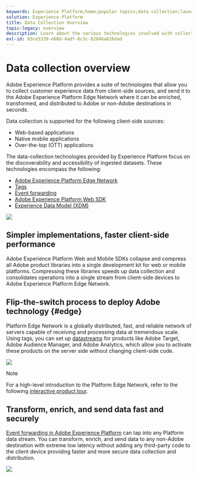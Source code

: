 ```yaml
---
keywords: Experience Platform;home;popular topics;data collection;launch;web sdk
solution: Experience Platform
title: Data Collection Overview
topic-legacy: overview
description: Learn about the various technologies involved with collect data on customer experiences in Adobe Experience Platform.
exl-id: 03ce5339-e68d-4adf-8c3c-82846a626dad
---
```

# Data collection overview

Adobe Experience Platform provides a suite of technologies that allow you to collect customer experience data from client-side sources, and send it to the Adobe Experience Platform Edge Network where it can be enriched, transformed, and distributed to Adobe or non-Adobe destinations in seconds.

Data collection is supported for the following client-side sources:

* Web-based applications
* Native mobile applications
* Over-the-top (OTT) applications

The data-collection technologies provided by Experience Platform focus on the discoverability and accessibility of ingested datasets. These technologies encompass the following:

* [Adobe Experience Platform Edge Network](https://experienceleague.adobe.com/docs/web-sdk-learn/tutorials/introduction-to-web-sdk-and-edge-network.html)
* [Tags](../tags/home.md)
* [Event forwarding](../tags/ui/event-forwarding/overview.md)
* [Adobe Experience Platform Web SDK](../edge/home.md)
* [Experience Data Model (XDM)](../xdm/home.md) 

![](./images/Collection.png)

## Simpler implementations, faster client-side performance

Adobe Experience Platform Web and Mobile SDKs collapse and compress all Adobe product libraries into a single development kit for web or mobile platforms. Compressing these libraries speeds up data collection and consolidates operations into a single stream from client-side devices to Adobe Experience Platform Edge Network.

## Flip-the-switch process to deploy Adobe technology {#edge}

Platform Edge Network is a globally distributed, fast, and reliable network of servers capable of receiving and processing data at tremendous scale. Using tags, you can set up [datastreams](../edge/fundamentals/datastreams.md) for products like Adobe Target, Adobe Audience Manager, and Adobe Analytics, which allow you to activate these products on the server side without changing client-side code. 

![](./images/deploy.png)

>[!NOTE]
>
>For a high-level introduction to the Platform Edge Network, refer to the following [interactive product tour](https://adobe-ideacloud.forgedx.com/adobe-adobe-edge-collection/adobe-experience-edge/public/mx?SUID=hgb1a48ICSCpbM6MzBYHbxnsh9DgjUy1).

## Transform, enrich, and send data fast and securely

[Event forwarding in Adobe Experience Platform](../tags/ui/event-forwarding/overview.md) can tap into any Platform data stream. You can transform, enrich, and send data to any non-Adobe destination with extreme low latency without adding any third-party code to the client device providing faster and more secure data collection and distribution.   

![](./images/launch.png)
